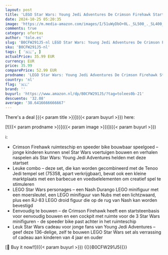 ```yaml
---
layout: post
title: 'LEGO Star Wars: Young Jedi Adventures De Crimson Firehawk Startset voor Kinderen met Bouwbaar Speelgoed Ruimteschip  Speeder Bike en 3 Personages  Cadeau voor Jongens en Meisjes vanaf 4 jaar 75384'
date: 2024-10-25 05:20:35
image: 'https://m.media-amazon.com/images/I/51uWyDbO+0L._SL500_._SL400_.jpg'
comments: true
category: ofertas
author: 'tole.es'
slug: 'B0CFW291J5-nl LEGO Star Wars: Young Jedi Adventures De Crimson Firehawk...'
sku: 'B0CFW291J5-nl'
tags: [ '🇳🇱', ]
actualPrice: 35.99 EUR
currency: EUR
price: 35.99
comparePrice: 52.99 EUR
prodname: 'LEGO Star Wars: Young Jedi Adventures De Crimson Firehawk Startset voor Kinderen met Bouwbaar Speelgoed Ruimteschip  Speeder Bike en 3 Personages  Cadeau voor Jongens en Meisjes vanaf 4 jaar 75384'
country: 'nl'
flag: '🇳🇱'
brand: ''
buyurl: 'https://www.amazon.nl/dp/B0CFW291J5/?tag=tolees0b-21'
descuento: '32.08'
average: '38.6416666666667'
---
```


There's a deal [{{< param title >}}]({{< param buyurl >}})  here:

[![{{< param prodname >}}]({{< param image >}})]({{< param buyurl >}})

ℹ️:

- Crimson Firehawk ruimteschip en speeder bike bouwbaar speelgoed – jonge kinderen kunnen snel Star Wars voertuigen bouwen en verhalen naspelen als Star Wars: Young Jedi Adventures helden met deze startset
- Leuke combo – deze set, die kan worden gecombineerd met de Tenoo Jedi tempel set (75358, apart verkrijgbaar), bevat ook een kleine marktplaats met een barbecue en voedselelementen om creatief spel te stimuleren
- LEGO Star Wars personages – een Nash Durango LEGO minifiguur met een moersleutel, een LEGO minifiguur van Nubs met een lichtzwaard, plus een RJ-83 LEGO droid figuur die op de rug van Nash kan worden bevestigd
- Eenvoudig te bouwen – de Crimson Firehawk heeft een startsteenbasis voor eenvoudig bouwen en een cockpit met ruimte voor de 3 Star Wars minifiguren - de speeder bike past achter in het ruimteschip
- Leuk Star Wars cadeau voor jonge fans van Young Jedi Adventures – geef deze 136-delige, zelf te bouwen LEGO Star Wars set als verrassing of cadeau aan kinderen van 4 jaar en ouder

[🛒 Buy it now!!]({{< param buyurl >}})
{{<world>}}B0CFW291J5{{</world>}}
